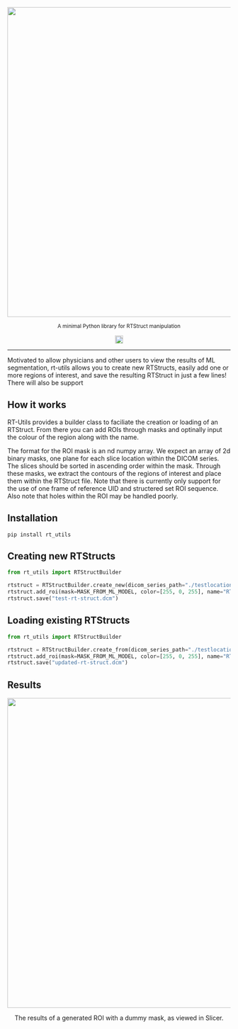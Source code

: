 <p align="center">
  <img src="src/logo.png" width="700"/>
</p>
<p align="center">
  <sub>A minimal Python library for RTStruct manipulation</sub>
</p>
<p align="center">
    <a href="https://badge.fury.io/py/rt-utils"><img src="https://badge.fury.io/py/rt-utils.svg" alt="PyPI version" height="18"></a>  
</p>
 
---
 
Motivated to allow physicians and other users to view the results of ML segmentation, rt-utils allows you to create new RTStructs, easily add one or more regions of interest, and save the resulting RTStruct in just a few lines! There will also be support 

## How it works
RT-Utils provides a builder class to faciliate the creation or loading of an RTStruct. From there you can add ROIs through masks and optinally input the colour of the region along with the name.

The format for the ROI mask is an nd numpy array. We expect an array of 2d binary masks, one plane for each slice location within the DICOM series. The slices should be sorted in ascending order within the mask. Through these masks, we extract the contours of the regions of interest and place them within the RTStruct file. Note that there is currently only support for the use of one frame of reference UID and structered set ROI sequence. Also note that holes within the ROI may be handled poorly.

## Installation
```
pip install rt_utils
```

## Creating new RTStructs
```Python
from rt_utils import RTStructBuilder

rtstruct = RTStructBuilder.create_new(dicom_series_path="./testlocation")
rtstruct.add_roi(mask=MASK_FROM_ML_MODEL, color=[255, 0, 255], name="RT-Utils ROI!")
rtstruct.save("test-rt-struct.dcm")
```

## Loading existing RTStructs
```Python
from rt_utils import RTStructBuilder

rtstruct = RTStructBuilder.create_from(dicom_series_path="./testlocation", rt_struct_path="./testlocation/rt-struct.dcm")
rtstruct.add_roi(mask=MASK_FROM_ML_MODEL, color=[255, 0, 255], name="RT-Utils ROI!")
rtstruct.save("updated-rt-struct.dcm")
```

## Results
<p align="center">
  <img src="src/contour.png" width="700"/>
</p>
<p align="center">
  The results of a generated ROI with a dummy mask, as viewed in Slicer.
</p>
